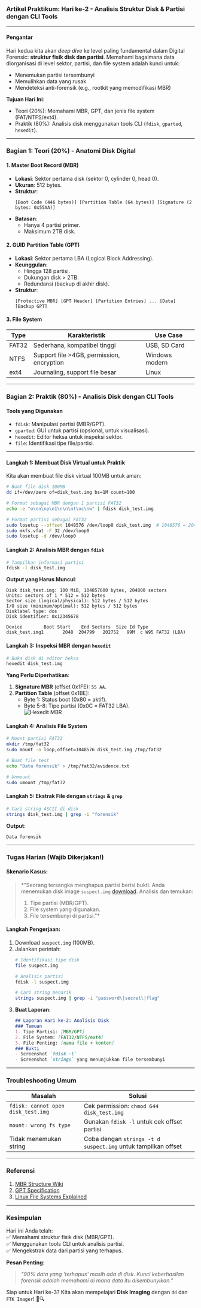 

### **Artikel Praktikum: Hari ke-2 - Analisis Struktur Disk & Partisi dengan CLI Tools**  

---

#### **Pengantar**  
Hari kedua kita akan *deep dive* ke level paling fundamental dalam Digital Forensic: **struktur fisik disk dan partisi**. Memahami bagaimana data diorganisasi di level sektor, partisi, dan file system adalah kunci untuk:  
- Menemukan partisi tersembunyi  
- Memulihkan data yang rusak  
- Mendeteksi anti-forensik (e.g., rootkit yang memodifikasi MBR)  

**Tujuan Hari Ini**:  
- Teori (20%): Memahami MBR, GPT, dan jenis file system (FAT/NTFS/ext4).  
- Praktik (80%): Analisis disk menggunakan tools CLI (`fdisk`, `gparted`, `hexedit`).  

---

### **Bagian 1: Teori (20%) - Anatomi Disk Digital**  
#### **1. Master Boot Record (MBR)**  
- **Lokasi**: Sektor pertama disk (sektor 0, cylinder 0, head 0).  
- **Ukuran**: 512 bytes.  
- **Struktur**:  
  ```plaintext
  [Boot Code (446 bytes)] [Partition Table (64 bytes)] [Signature (2 bytes: 0x55AA)]
  ```  
- **Batasan**:  
  - Hanya 4 partisi primer.  
  - Maksimum 2TB disk.  

#### **2. GUID Partition Table (GPT)**  
- **Lokasi**: Sektor pertama LBA (Logical Block Addressing).  
- **Keunggulan**:  
  - Hingga 128 partisi.  
  - Dukungan disk > 2TB.  
  - Redundansi (backup di akhir disk).  
- **Struktur**:  
  ```plaintext
  [Protective MBR] [GPT Header] [Partition Entries] ... [Data] [Backup GPT]
  ```  

#### **3. File System**  
| Type   | Karakteristik                          | Use Case               |  
|--------|----------------------------------------|------------------------|  
| FAT32  | Sederhana, kompatibel tinggi           | USB, SD Card           |  
| NTFS   | Support file >4GB, permission, encryption | Windows modern         |  
| ext4   | Journaling, support file besar         | Linux                  |  

---

### **Bagian 2: Praktik (80%) - Analisis Disk dengan CLI Tools**  
#### **Tools yang Digunakan**  
- `fdisk`: Manipulasi partisi (MBR/GPT).  
- `gparted`: GUI untuk partisi (opsional, untuk visualisasi).  
- `hexedit`: Editor heksa untuk inspeksi sektor.  
- `file`: Identifikasi tipe file/partisi.  

---

#### **Langkah 1: Membuat Disk Virtual untuk Praktik**  
Kita akan membuat file disk virtual 100MB untuk aman:  
```bash
# Buat file disk 100MB
dd if=/dev/zero of=disk_test.img bs=1M count=100

# Format sebagai MBR dengan 1 partisi FAT32
echo -e "o\nn\np\n1\n\n\nt\nc\nw" | fdisk disk_test.img

# Format partisi sebagai FAT32
sudo losetup --offset 1048576 /dev/loop0 disk_test.img  # 1048576 = 2048 * 512 (sector size)
sudo mkfs.vfat -F 32 /dev/loop0
sudo losetup -d /dev/loop0
```  

#### **Langkah 2: Analisis MBR dengan `fdisk`**  
```bash
# Tampilkan informasi partisi
fdisk -l disk_test.img
```  
**Output yang Harus Muncul**:  
```plaintext
Disk disk_test.img: 100 MiB, 104857600 bytes, 204800 sectors
Units: sectors of 1 * 512 = 512 bytes
Sector size (logical/physical): 512 bytes / 512 bytes
I/O size (minimum/optimal): 512 bytes / 512 bytes
Disklabel type: dos
Disk identifier: 0x12345678

Device        Boot Start    End Sectors  Size Id Type
disk_test.img1       2048  204799   202752   99M  c W95 FAT32 (LBA)
```  

#### **Langkah 3: Inspeksi MBR dengan `hexedit`**  
```bash
# Buka disk di editor heksa
hexedit disk_test.img
```  
**Yang Perlu Diperhatikan**:  
1. **Signature MBR** (offset 0x1FE): `55 AA`.  
2. **Partition Table** (offset 0x1BE):  
   - Byte 1: Status boot (0x80 = aktif).  
   - Byte 5-8: Tipe partisi (0x0C = FAT32 LBA).  
   ![Hexedit MBR](https://i.imgur.com/5XJzZ9l.png)  

#### **Langkah 4: Analisis File System**  
```bash
# Mount partisi FAT32
mkdir /tmp/fat32
sudo mount -o loop,offset=1048576 disk_test.img /tmp/fat32

# Buat file test
echo "Data forensik" > /tmp/fat32/evidence.txt

# Unmount
sudo umount /tmp/fat32
```  

#### **Langkah 5: Ekstrak File dengan `strings` & `grep`**  
```bash
# Cari string ASCII di disk
strings disk_test.img | grep -i "forensik"
```  
**Output**:  
```plaintext
Data forensik
```  

---

### **Tugas Harian (Wajib Dikerjakan!)**  
#### **Skenario Kasus**:  
> *"Seorang tersangka menghapus partisi berisi bukti. Anda menemukan disk image `suspect.img` [download](https://github.com/andrew-morris/hands-on-with-disk-images/blob/master/images/suspect.img?raw=true). Analisis dan temukan:  
> 1. Tipe partisi (MBR/GPT).  
> 2. File system yang digunakan.  
> 3. File tersembunyi di partisi."*  

#### **Langkah Pengerjaan**:  
1. Download `suspect.img` (100MB).  
2. Jalankan perintah:  
   ```bash
   # Identifikasi tipe disk
   file suspect.img

   # Analisis partisi
   fdisk -l suspect.img

   # Cari string menarik
   strings suspect.img | grep -i "password\|secret\|flag"
   ```  
3. **Buat Laporan**:  
   ```markdown
   ## Laporan Hari ke-2: Analisis Disk  
   ### Temuan  
   1. Tipe Partisi: [MBR/GPT]  
   2. File System: [FAT32/NTFS/ext4]  
   3. File Penting: [nama file + konten]  
   ### Bukti  
   - Screenshot `fdisk -l`  
   - Screenshot `strings` yang menunjukkan file tersembunyi  
   ```  

---

### **Troubleshooting Umum**  
| Masalah | Solusi |  
|---------|--------|  
| `fdisk: cannot open disk_test.img` | Cek permission: `chmod 644 disk_test.img` |  
| `mount: wrong fs type` | Gunakan `fdisk -l` untuk cek offset partisi |  
| Tidak menemukan string | Coba dengan `strings -t d suspect.img` untuk tampilkan offset |  

---

### **Referensi**  
1. [MBR Structure Wiki](https://en.wikipedia.org/wiki/Master_boot_record)  
2. [GPT Specification](https://en.wikipedia.org/wiki/GUID_Partition_Table)  
3. [Linux File Systems Explained](https://www.kernel.org/doc/html/latest/filesystems/)  

---

### **Kesimpulan**  
Hari ini Anda telah:  
✅ Memahami struktur fisik disk (MBR/GPT).  
✅ Menggunakan tools CLI untuk analisis partisi.  
✅ Mengekstrak data dari partisi yang terhapus.  

**Pesan Penting**:  
> *"90% data yang 'terhapus' masih ada di disk. Kunci keberhasilan forensik adalah memahami di mana data itu disembunyikan."*  

Siap untuk Hari ke-3? Kita akan mempelajari **Disk Imaging** dengan `dd` dan `FTK Imager`! 💾🔍
